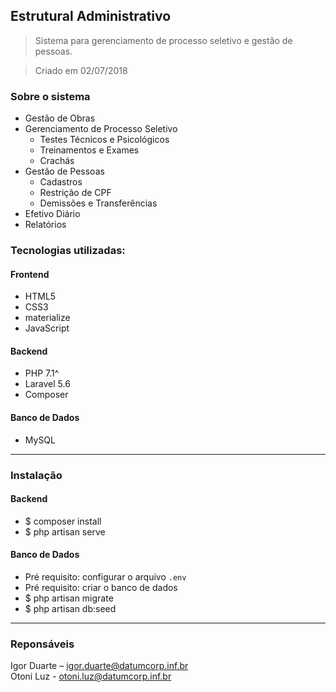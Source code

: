 ## Estrutural Administrativo

> Sistema para gerenciamento de processo seletivo e gestão de pessoas.

> Criado em 02/07/2018 

### Sobre o sistema
- Gestão de Obras
- Gerenciamento de Processo Seletivo
	- Testes Técnicos e Psicológicos
	- Treinamentos e Exames
	- Crachás
- Gestão de Pessoas
    - Cadastros
	- Restrição de CPF
	- Demissões e Transferências
- Efetivo Diário
- Relatórios

### Tecnologias utilizadas: 
#### Frontend
- HTML5
- CSS3
- materialize
- JavaScript

#### Backend
- PHP 7.1^
- Laravel 5.6
- Composer

#### Banco de Dados
- MySQL

---

### Instalação

#### Backend
- $ composer install  
- $ php artisan serve

#### Banco de Dados
- Pré requisito: configurar o arquivo `.env`
- Pré requisito: criar o banco de dados  
- $ php artisan migrate
- $ php artisan db:seed

---

### Reponsáveis
Igor Duarte – igor.duarte@datumcorp.inf.br  
Otoni Luz - otoni.luz@datumcorp.inf.br